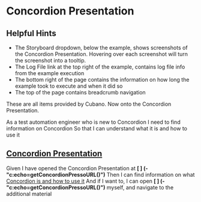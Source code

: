 # Concordion Presentation

## Helpful Hints
* The Storyboard dropdown, below the example, shows screenshots of the Concordion Presentation. Hovering over each screenshot will turn the screenshot into a tooltip.
* The Log File link at the top right of the example, contains log file info from the example execution
* The bottom right of the page contains the information on how long the example took to execute and when it did so
* The top of the page contains breadcrumb navigation

These are all items provided by Cubano.  Now onto the Concordion Presentation.

As a test automation engineer who is new to Concordion
I need to find information on Concordion
So that I can understand what it is and how to use it

## [Concordion Presentation](-)
Given I have opened the Concordion Presentation at __[ ] (- "c:echo=getConcordionPressoURL()")__
Then I can find information on what [Concordion is and how to use it](- "loadDoco()")
And if I want to, I can open __[ ] (- "c:echo=getConcordionPressoURL()")__ myself, and navigate to the additional material

